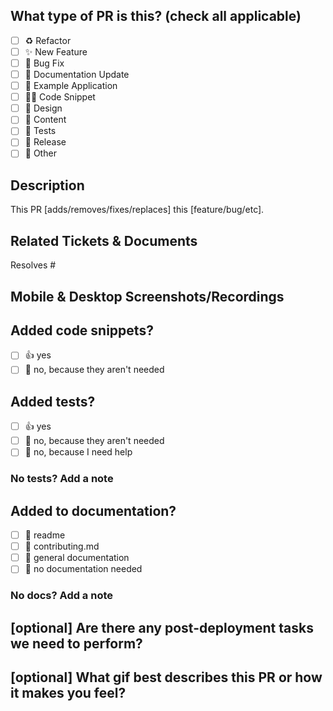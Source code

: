 <!--
  For Work In Progress Pull Requests, please use the Draft PR feature,
  see https://github.blog/2019-02-14-introducing-draft-pull-requests/ for further details.
  
  For a timely review/response, please avoid force-pushing additional
  commits if your PR already received reviews or comments.
  
  Before submitting a Pull Request, please ensure you've done the following:
  - 📖 Read the TBD Developer Website Contributing Guide: https://github.com/TBD54566975/developer.tbd.website/blob/main/CONTRIBUTING.md.
  - 📖 Read the TBD Developer Website Code of Conduct: https://github.com/TBD54566975/developer.tbd.website/blob/main/CODE_OF_CONDUCT.md.
  - 👷‍♀️ Create small PRs. In most cases, this will be possible.
  - ✅ Provide tests for your changes.
  - 📝 Use descriptive commit messages.
  - 📗 Update any related documentation and include any relevant screenshots.
-->

## What type of PR is this? (check all applicable)

- [ ] ♻️ Refactor
- [ ] ✨ New Feature
- [ ] 🐛 Bug Fix
- [ ] 📝 Documentation Update
- [ ] 👷 Example Application
- [ ] 🧑‍💻 Code Snippet
- [ ] 🎨 Design
- [ ] 📖 Content
- [ ] 🧪 Tests
- [ ] 🔖 Release
- [ ] 🚩 Other

## Description

<!-- Please do not leave this blank -->

This PR [adds/removes/fixes/replaces] this [feature/bug/etc]. 

## Related Tickets & Documents
<!-- 
Please use this format link issue numbers: Resolves #123
https://docs.github.com/en/free-pro-team@latest/github/managing-your-work-on-github/linking-a-pull-request-to-an-issue#linking-a-pull-request-to-an-issue-using-a-keyword 
-->
Resolves #

## Mobile & Desktop Screenshots/Recordings

<!-- Visual changes require screenshots -->

## Added code snippets?
- [ ] 👍 yes
- [ ] 🙅 no, because they aren't needed

## Added tests?

- [ ] 👍 yes
- [ ] 🙅 no, because they aren't needed
- [ ] 🙋 no, because I need help

### No tests? Add a note
<!-- 
If you didn't provide tests with this PR, please explain here why they aren't needed.
-->

## Added to documentation?

- [ ] 📜 readme
- [ ] 📜 contributing.md
- [ ] 📓 general documentation
- [ ] 🙅 no documentation needed

### No docs? Add a note
<!-- 
If you didn't provide documentation with this PR, please explain here why it's not needed.
-->

## [optional] Are there any post-deployment tasks we need to perform?



## [optional] What gif best describes this PR or how it makes you feel?



<!-- note: PRs with deletes sections will be marked invalid -->
